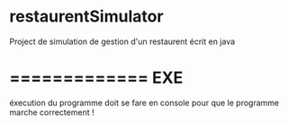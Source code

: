 # restaurentSimulator
Project de simulation de gestion d'un restaurent écrit en java

=============
EXE
=============
éxecution du programme doit se fare en console pour que le programme marche correctement !
